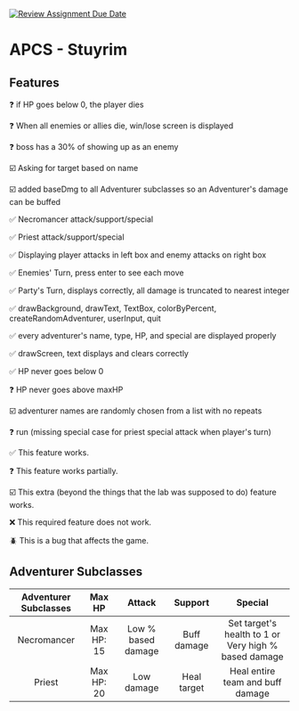 [![Review Assignment Due Date](https://classroom.github.com/assets/deadline-readme-button-22041afd0340ce965d47ae6ef1cefeee28c7c493a6346c4f15d667ab976d596c.svg)](https://classroom.github.com/a/KprAwj1n)
# APCS - Stuyrim

## Features



:question: if HP goes below 0, the player dies

:question: When all enemies or allies die, win/lose screen is displayed

:question: boss has a 30% of showing up as an enemy

:ballot_box_with_check: Asking for target based on name

:ballot_box_with_check: added baseDmg to all Adventurer subclasses so an Adventurer's damage can be buffed

:white_check_mark: Necromancer attack/support/special

:white_check_mark: Priest attack/support/special

:white_check_mark: Displaying player attacks in left box and enemy attacks on right box

:white_check_mark: Enemies' Turn, press enter to see each move

:white_check_mark: Party's Turn, displays correctly, all damage is truncated to nearest integer

:white_check_mark: drawBackground, drawText, TextBox, colorByPercent, createRandomAdventurer, userInput, quit

:white_check_mark: every adventurer's name, type, HP, and special are displayed properly

:white_check_mark: drawScreen, text displays and clears correctly

:white_check_mark: HP never goes below 0

:question: HP never goes above maxHP

:ballot_box_with_check: adventurer names are randomly chosen from a list with no repeats

:question: run (missing special case for priest special attack when player's turn)


:white_check_mark: This feature works.

:question: This feature works partially.

:ballot_box_with_check: This extra (beyond the things that the lab was supposed to do) feature works.

:x: This required feature does not work.

:beetle: This is a bug that affects the game.


## Adventurer Subclasses

|Adventurer Subclasses|Max HP    |Attack            |Support    |Special                                             |
|:-------------------:|:--------:|:----------------:|:---------:|:--------------------------------------------------:|
|Necromancer          |Max HP: 15|Low % based damage|Buff damage|Set target's health to 1 or Very high % based damage|
|Priest               |Max HP: 20|Low damage        |Heal target|Heal entire team and buff damage                    |

